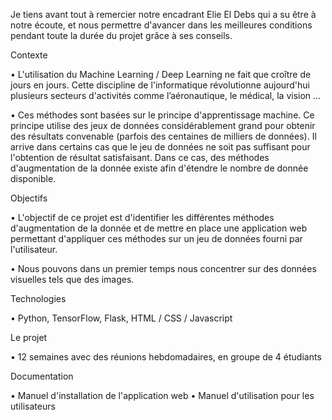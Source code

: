 Je tiens avant tout à remercier notre encadrant Elie El Debs qui a su être à notre écoute, et nous permettre d'avancer dans les meilleures conditions pendant toute la durée du projet grâce à ses conseils.

Contexte

  •	L'utilisation du Machine Learning / Deep Learning ne fait que croître de jours en jours. Cette discipline de l'informatique révolutionne aujourd'hui plusieurs secteurs d'activités comme l’aéronautique, le médical, la vision …

  •	Ces méthodes sont basées sur le principe d'apprentissage machine. Ce principe utilise des jeux de données considérablement grand pour obtenir des résultats convenable (parfois des centaines de milliers de données). Il arrive dans certains cas que le jeu de données ne soit pas suffisant pour l'obtention de résultat satisfaisant. Dans ce cas, des méthodes d'augmentation de la donnée existe afin d'étendre le nombre de donnée disponible.

Objectifs

  •	L'objectif de ce projet est d'identifier les différentes méthodes d'augmentation de la donnée et de mettre en place une application web permettant d'appliquer ces méthodes sur un jeu de données fourni par l'utilisateur.

  •	Nous pouvons dans un premier temps nous concentrer sur des données visuelles tels que des images.

Technologies

  •	Python, TensorFlow, Flask, HTML / CSS / Javascript

Le projet

  •	12 semaines avec des réunions hebdomadaires, en groupe de 4 étudiants

Documentation

  •	Manuel d'installation de l'application web
  •	Manuel d'utilisation pour les utilisateurs

